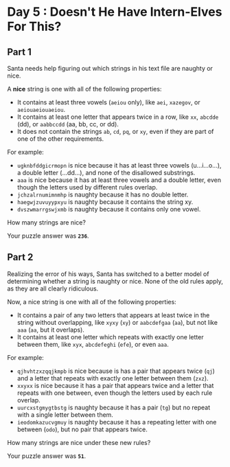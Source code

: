 # Day 5 : Doesn't He Have Intern-Elves For This?
## Part 1
Santa needs help figuring out which strings in his text file are naughty or nice.

A **nice** string is one with all of the following properties:

* It contains at least three vowels (`aeiou` only), like `aei`, `xazegov`, or `aeiouaeiouaeiou`.
* It contains at least one letter that appears twice in a row, like `xx`, `abcdde` (dd), or `aabbccdd` (aa, bb, cc, or dd).
* It does not contain the strings `ab`, `cd`, `pq`, or `xy`, even if they are part of one of the other requirements.

For example:

* `ugknbfddgicrmopn` is nice because it has at least three vowels (u...i...o...), a double letter (...dd...), and none of the disallowed substrings.
* `aaa` is nice because it has at least three vowels and a double letter, even though the letters used by different rules overlap.
* `jchzalrnumimnmhp` is naughty because it has no double letter.
* `haegwjzuvuyypxyu` is naughty because it contains the string xy.
* `dvszwmarrgswjxmb` is naughty because it contains only one vowel.

How many strings are nice?

Your puzzle answer was **`236`**.

## Part 2
Realizing the error of his ways, Santa has switched to a better model of determining whether a string is naughty or nice. None of the old rules apply, as they are all clearly ridiculous.

Now, a nice string is one with all of the following properties:

* It contains a pair of any two letters that appears at least twice in the string without overlapping, like `xyxy` (`xy`) or `aabcdefgaa` (`aa`), but not like `aaa` (`aa`, but it overlaps).
* It contains at least one letter which repeats with exactly one letter between them, like `xyx`, `abcdefeghi` (`efe`), or even `aaa`.

For example:

* `qjhvhtzxzqqjkmpb` is nice because is has a pair that appears twice (`qj`) and a letter that repeats with exactly one letter between them (`zxz`).
* `xxyxx` is nice because it has a pair that appears twice and a letter that repeats with one between, even though the letters used by each rule overlap.
* `uurcxstgmygtbstg` is naughty because it has a pair (`tg`) but no repeat with a single letter between them.
* `ieodomkazucvgmuy` is naughty because it has a repeating letter with one between (`odo`), but no pair that appears twice.

How many strings are nice under these new rules?

Your puzzle answer was **`51`**.